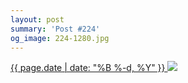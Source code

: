 ```yaml
---
layout: post
summary: 'Post #224'
og_image: 224-1280.jpg
---
```


<p>
 <time>
  <a href="/224">
   {{ page.date | date: "%B %-d, %Y" }}
  </a>
 </time>
 <a href="/224">
  <img sizes="(min-width: 700px) 50vw, calc(100vw - 2rem)" src="{{ site.assets_url }}/224-640.jpg" srcset="{{ site.assets_url }}/224-1280.jpg 1280w, {{ site.assets_url }}/224-960.jpg 960w, {{ site.assets_url }}/224-640.jpg 640w, {{ site.assets_url }}/224-320.jpg 320w"/>
 </a>
</p>
